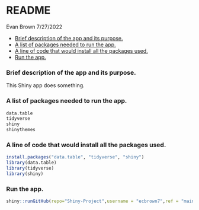 README
================
Evan Brown
7/27/2022

-   [Brief description of the app and its
    purpose.](#brief-description-of-the-app-and-its-purpose)
-   [A list of packages needed to run the
    app.](#a-list-of-packages-needed-to-run-the-app)
-   [A line of code that would install all the packages
    used.](#a-line-of-code-that-would-install-all-the-packages-used)
-   [Run the app.](#run-the-app)

### Brief description of the app and its purpose.

This Shiny app does something.

### A list of packages needed to run the app.

``` r
data.table
tidyverse
shiny
shinythemes
```

### A line of code that would install all the packages used.

``` r
install.packages("data.table", "tidyverse", "shiny")
library(data.table)
library(tidyverse)
library(shiny)
```

### Run the app.

``` r
shiny::runGitHub(repo="Shiny-Project",username = "ecbrown7",ref = "main",subdir = "AR-Shiny-App")
```

